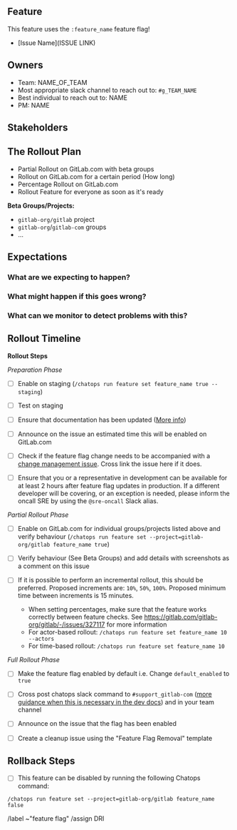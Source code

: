 <!-- Title suggestion: [Feature flag] Enable description of feature -->

## Feature

This feature uses the `:feature_name` feature flag!

<!-- Short description of what the feature is about and link to relevant other issues. -->
- [Issue Name](ISSUE LINK)

## Owners

- Team: NAME_OF_TEAM
- Most appropriate slack channel to reach out to: `#g_TEAM_NAME`
- Best individual to reach out to: NAME
- PM: NAME

## Stakeholders

<!--
Are there any other stages or teams involved that need to be kept in the loop?

- Name of a PM
- The Support Team
- The Delivery Team
-->

## The Rollout Plan

- Partial Rollout on GitLab.com with beta groups
- Rollout on GitLab.com for a certain period (How long)
- Percentage Rollout on GitLab.com
- Rollout Feature for everyone as soon as it's ready

<!-- Which dashboards from https://dashboards.gitlab.net are most relevant? Sentry errors reports can also be useful to review -->

**Beta Groups/Projects:**
<!-- If applicable, any groups/projects that are happy to have this feature turned on early. Some organizations may wish to test big changes they are interested in with a small subset of users ahead of time for example. -->

- `gitlab-org/gitlab` project
- `gitlab-org`/`gitlab-com` groups
- ...


## Expectations

### What are we expecting to happen?

<!-- Describe the expected outcome when rolling out this feature -->

### What might happen if this goes wrong?

<!-- Should the feature flag be turned off? Any MRs that need to be rolled back? Communication that needs to happen? What are some things you can think of that could go wrong - data loss or broken pages? -->

### What can we monitor to detect problems with this?

<!-- Which dashboards from https://dashboards.gitlab.net are most relevant? -->

## Rollout Timeline

<!-- Please check which steps are needed and remove those which don't apply -->

**Rollout Steps**

*Preparation Phase*
- [ ] Enable on staging (`/chatops run feature set feature_name true --staging`)

- [ ] Test on staging

- [ ] Ensure that documentation has been updated ([More info](https://docs.gitlab.com/ee/development/documentation/feature_flags.html#features-that-became-enabled-by-default))

- [ ] Announce on the issue an estimated time this will be enabled on GitLab.com

- [ ] Check if the feature flag change needs to be accompanied with a
      [change management
      issue](https://about.gitlab.com/handbook/engineering/infrastructure/change-management/#feature-flags-and-the-change-management-process). Cross
      link the issue here if it does.

- [ ] Ensure that you or a representative in development can be available for at least 2 hours after feature flag updates in production. If a different developer will be covering, or an exception is needed, please inform the oncall SRE by using the `@sre-oncall` Slack alias.

*Partial Rollout Phase*

- [ ] Enable on GitLab.com for individual groups/projects listed above and verify behaviour (`/chatops run feature set --project=gitlab-org/gitlab feature_name true`)

- [ ] Verify behaviour (See Beta Groups) and add details with screenshots as a comment on this issue

- [ ] If it is possible to perform an incremental rollout, this should be preferred. Proposed increments are: `10%`, `50%`, `100%`. Proposed minimum time between increments is 15 minutes.
  - When setting percentages, make sure that the feature works correctly between feature checks. See https://gitlab.com/gitlab-org/gitlab/-/issues/327117 for more information
  - For actor-based rollout: `/chatops run feature set feature_name 10 --actors`
  - For time-based rollout: `/chatops run feature set feature_name 10`

*Full Rollout Phase*
- [ ] Make the feature flag enabled by default i.e. Change `default_enabled` to `true`

- [ ] Cross post chatops slack command to `#support_gitlab-com` ([more guidance when this is necessary in the dev docs](https://docs.gitlab.com/ee/development/feature_flags/controls.html#where-to-run-commands)) and in your team channel

- [ ] Announce on the issue that the flag has been enabled

- [ ] Create a cleanup issue using the "Feature Flag Removal" template

## Rollback Steps

- [ ] This feature can be disabled by running the following Chatops command:

```
/chatops run feature set --project=gitlab-org/gitlab feature_name false
```

/label ~"feature flag"
/assign DRI
